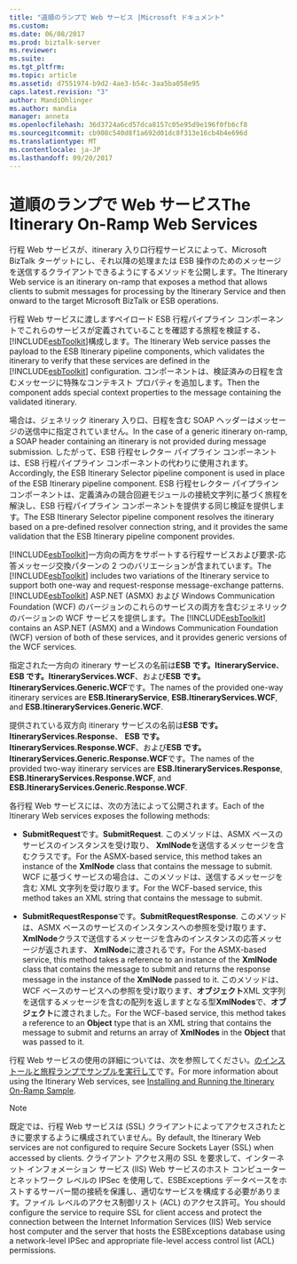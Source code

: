 ```yaml
---
title: "道順のランプで Web サービス |Microsoft ドキュメント"
ms.custom: 
ms.date: 06/08/2017
ms.prod: biztalk-server
ms.reviewer: 
ms.suite: 
ms.tgt_pltfrm: 
ms.topic: article
ms.assetid: d7551974-b9d2-4ae3-b54c-3aa5ba058e95
caps.latest.revision: "3"
author: MandiOhlinger
ms.author: mandia
manager: anneta
ms.openlocfilehash: 36d3724a6cd57dca8157c05e95d9e196f0fb6cf8
ms.sourcegitcommit: cb908c540d8f1a692d01dc8f313e16cb4b4e696d
ms.translationtype: MT
ms.contentlocale: ja-JP
ms.lasthandoff: 09/20/2017
---
```

# <a name="the-itinerary-on-ramp-web-services"></a><span data-ttu-id="e6497-102">道順のランプで Web サービス</span><span class="sxs-lookup"><span data-stu-id="e6497-102">The Itinerary On-Ramp Web Services</span></span>
<span data-ttu-id="e6497-103">行程 Web サービスが、itinerary 入り口行程サービスによって、Microsoft BizTalk ターゲットにし、それ以降の処理または ESB 操作のためのメッセージを送信するクライアントできるようにするメソッドを公開します。</span><span class="sxs-lookup"><span data-stu-id="e6497-103">The Itinerary Web service is an itinerary on-ramp that exposes a method that allows clients to submit messages for processing by the Itinerary Service and then onward to the target Microsoft BizTalk or ESB operations.</span></span>  
  
 <span data-ttu-id="e6497-104">行程 Web サービスに渡しますペイロード ESB 行程パイプライン コンポーネントでこれらのサービスが定義されていることを確認する旅程を検証する、[!INCLUDE[esbToolkit](../includes/esbtoolkit-md.md)]構成します。</span><span class="sxs-lookup"><span data-stu-id="e6497-104">The Itinerary Web service passes the payload to the ESB Itinerary pipeline components, which validates the itinerary to verify that these services are defined in the [!INCLUDE[esbToolkit](../includes/esbtoolkit-md.md)] configuration.</span></span> <span data-ttu-id="e6497-105">コンポーネントは、検証済みの日程を含むメッセージに特殊なコンテキスト プロパティを追加します。</span><span class="sxs-lookup"><span data-stu-id="e6497-105">Then the component adds special context properties to the message containing the validated itinerary.</span></span>  
  
 <span data-ttu-id="e6497-106">場合は、ジェネリック itinerary 入り口、日程を含む SOAP ヘッダーはメッセージの送信中に指定されていません。</span><span class="sxs-lookup"><span data-stu-id="e6497-106">In the case of a generic itinerary on-ramp, a SOAP header containing an itinerary is not provided during message submission.</span></span> <span data-ttu-id="e6497-107">したがって、ESB 行程セレクター パイプライン コンポーネントは、ESB 行程パイプライン コンポーネントの代わりに使用されます。</span><span class="sxs-lookup"><span data-stu-id="e6497-107">Accordingly, the ESB Itinerary Selector pipeline component is used in place of the ESB Itinerary pipeline component.</span></span> <span data-ttu-id="e6497-108">ESB 行程セレクター パイプライン コンポーネントは、定義済みの競合回避モジュールの接続文字列に基づく旅程を解決し、ESB 行程パイプライン コンポーネントを提供する同じ検証を提供します。</span><span class="sxs-lookup"><span data-stu-id="e6497-108">The ESB Itinerary Selector pipeline component resolves the itinerary based on a pre-defined resolver connection string, and it provides the same validation that the ESB Itinerary pipeline component provides.</span></span>  
  
 <span data-ttu-id="e6497-109">[!INCLUDE[esbToolkit](../includes/esbtoolkit-md.md)]一方向の両方をサポートする行程サービスおよび要求-応答メッセージ交換パターンの 2 つのバリエーションが含まれています。</span><span class="sxs-lookup"><span data-stu-id="e6497-109">The [!INCLUDE[esbToolkit](../includes/esbtoolkit-md.md)] includes two variations of the Itinerary service to support both one-way and request-response message-exchange patterns.</span></span> <span data-ttu-id="e6497-110">[!INCLUDE[esbToolkit](../includes/esbtoolkit-md.md)] ASP.NET (ASMX) および Windows Communication Foundation (WCF) のバージョンのこれらのサービスの両方を含むジェネリックのバージョンの WCF サービスを提供します。</span><span class="sxs-lookup"><span data-stu-id="e6497-110">The [!INCLUDE[esbToolkit](../includes/esbtoolkit-md.md)] contains an ASP.NET (ASMX) and a Windows Communication Foundation (WCF) version of both of these services, and it provides generic versions of the WCF services.</span></span>  
  
 <span data-ttu-id="e6497-111">指定された一方向の itinerary サービスの名前は**ESB です。ItineraryService**、 **ESB です。ItineraryServices.WCF**、および**ESB です。ItineraryServices.Generic.WCF**です。</span><span class="sxs-lookup"><span data-stu-id="e6497-111">The names of the provided one-way itinerary services are **ESB.ItineraryService**, **ESB.ItineraryServices.WCF**, and **ESB.ItineraryServices.Generic.WCF**.</span></span>  
  
 <span data-ttu-id="e6497-112">提供されている双方向 itinerary サービスの名前は**ESB です。ItineraryServices.Response**、 **ESB です。ItineraryServices.Response.WCF**、および**ESB です。ItineraryServices.Generic.Response.WCF**です。</span><span class="sxs-lookup"><span data-stu-id="e6497-112">The names of the provided two-way itinerary services are **ESB.ItineraryServices.Response**, **ESB.ItineraryServices.Response.WCF**, and **ESB.ItineraryServices.Generic.Response.WCF**.</span></span>  
  
 <span data-ttu-id="e6497-113">各行程 Web サービスには、次の方法によって公開されます。</span><span class="sxs-lookup"><span data-stu-id="e6497-113">Each of the Itinerary Web services exposes the following methods:</span></span>  
  
-   <span data-ttu-id="e6497-114">**SubmitRequest**です。</span><span class="sxs-lookup"><span data-stu-id="e6497-114">**SubmitRequest**.</span></span> <span data-ttu-id="e6497-115">このメソッドは、ASMX ベースのサービスのインスタンスを受け取り、 **XmlNode**を送信するメッセージを含むクラスです。</span><span class="sxs-lookup"><span data-stu-id="e6497-115">For the ASMX-based service, this method takes an instance of the **XmlNode** class that contains the message to submit.</span></span> <span data-ttu-id="e6497-116">WCF に基づくサービスの場合は、このメソッドは、送信するメッセージを含む XML 文字列を受け取ります。</span><span class="sxs-lookup"><span data-stu-id="e6497-116">For the WCF-based service, this method takes an XML string that contains the message to submit.</span></span>  
  
-   <span data-ttu-id="e6497-117">**SubmitRequestResponse**です。</span><span class="sxs-lookup"><span data-stu-id="e6497-117">**SubmitRequestResponse**.</span></span> <span data-ttu-id="e6497-118">このメソッドは、ASMX ベースのサービスのインスタンスへの参照を受け取ります、 **XmlNode**クラスで送信するメッセージを含みのインスタンスの応答メッセージが返されます、 **XmlNode**に渡されるです。</span><span class="sxs-lookup"><span data-stu-id="e6497-118">For the ASMX-based service, this method takes a reference to an instance of the **XmlNode** class that contains the message to submit and returns the response message in the instance of the **XmlNode** passed to it.</span></span> <span data-ttu-id="e6497-119">このメソッドは、WCF ベースのサービスへの参照を受け取ります、**オブジェクト**XML 文字列を送信するメッセージを含むの配列を返しますとなる型**XmlNodes**で、**オブジェクト**に渡されました。</span><span class="sxs-lookup"><span data-stu-id="e6497-119">For the WCF-based service, this method takes a reference to an **Object** type that is an XML string that contains the message to submit and returns an array of **XmlNodes** in the **Object** that was passed to it.</span></span>  
  
 <span data-ttu-id="e6497-120">行程 Web サービスの使用の詳細については、次を参照してください。[のインストールと旅程ランプでサンプルを実行して](../esb-toolkit/installing-and-running-the-itinerary-on-ramp-sample.md)です。</span><span class="sxs-lookup"><span data-stu-id="e6497-120">For more information about using the Itinerary Web services, see [Installing and Running the Itinerary On-Ramp Sample](../esb-toolkit/installing-and-running-the-itinerary-on-ramp-sample.md).</span></span>  
  
> [!NOTE]
>  <span data-ttu-id="e6497-121">既定では、行程 Web サービスは (SSL) クライアントによってアクセスされたときに要求するように構成されていません。</span><span class="sxs-lookup"><span data-stu-id="e6497-121">By default, the Itinerary Web services are not configured to require Secure Sockets Layer (SSL) when accessed by clients.</span></span> <span data-ttu-id="e6497-122">クライアント アクセス用の SSL を要求して、インターネット インフォメーション サービス (IIS) Web サービスのホスト コンピューターとネットワーク レベルの IPSec を使用して、ESBExceptions データベースをホストするサーバー間の接続を保護し、適切なサービスを構成する必要があります。ファイル レベルのアクセス制御リスト (ACL) のアクセス許可。</span><span class="sxs-lookup"><span data-stu-id="e6497-122">You should configure the service to require SSL for client access and protect the connection between the Internet Information Services (IIS) Web service host computer and the server that hosts the ESBExceptions database using a network-level IPSec and appropriate file-level access control list (ACL) permissions.</span></span>